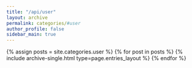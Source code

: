 ```yaml
---
title: "/api/user"
layout: archive
permalink: categories/#user
author_profile: false
sidebar_main: true
---
```



{% assign posts = site.categories.user %}
{% for post in posts %} {% include archive-single.html type=page.entries_layout %} {% endfor %}